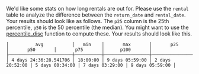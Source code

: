 
We'd like some stats on how long rentals are out for. Please
use the `rental` table to analyze the difference between the
`return_date` and `rental_date`.  Your results should look like as follows.
The `p25` column is the 25th percentile, `p50` is the 50 percentile
(the median). You might want to use the [percentile_disc](https://leafo.net/guides/postgresql-calculating-percentile.html)
function to compute these.
Your results should look like this.

```
│          avg           │   min    │       max       │       p25       │       p50       │       p75       │      p100       │
├────────────────────────┼──────────┼─────────────────┼─────────────────┼─────────────────┼─────────────────┼─────────────────┤
│ 4 days 24:36:28.541706 │ 18:00:00 │ 9 days 05:59:00 │ 2 days 20:52:00 │ 5 days 00:34:00 │ 7 days 03:29:00 │ 9 days 05:59:00 │
```